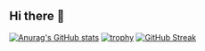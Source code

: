 ## Hi there 👋
[![Anurag's GitHub stats](https://github-readme-stats.vercel.app/api?username=Vandriadis)](https://github.com/anuraghazr/github-readme-stats)
[![trophy](https://github-profile-trophy.vercel.app/?username=Vandriadis&theme=onedark)](https://github.com/ryo-ma/github-profile-trophy)
[![GitHub Streak](https://github-readme-streak-stats.herokuapp.com/?user=Vandriadis)](https://git.io/streak-stats)

<!--
**Vandriadis/Vandriadis** is a ✨ _special_ ✨ repository because its `README.md` (this file) appears on your GitHub profile.

Here are some ideas to get you started:

- 🔭 I’m currently working on ...
- 🌱 I’m currently learning ...
- 👯 I’m looking to collaborate on ...
- 🤔 I’m looking for help with ...
- 💬 Ask me about ...
- 📫 How to reach me: ...
- 😄 Pronouns: ...
- ⚡ Fun fact: ...
-->
